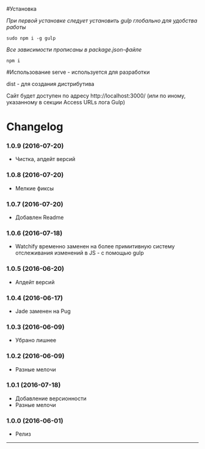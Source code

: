 #Установка

*При первой установке следует установить gulp глобально для удобства работы*

`sudo npm i -g gulp`

*Все зависимости прописаны в package.json-файле*

`npm i`

#Использование
serve - используется для разработки

dist - для создания дистрибутива

Сайт будет доступен по адресу http://localhost:3000/ (или по иному, указанному в секции Access URLs лога Gulp)


# Changelog

### 1.0.9 (2016-07-20)
  - Чистка, апдейт версий

### 1.0.8 (2016-07-20)
  - Мелкие фиксы

### 1.0.7 (2016-07-20)
  - Добавлен Readme

### 1.0.6 (2016-07-18)
  - Watchify временно заменен на более примитивную систему отслеживания изменений в JS - с помощью gulp

### 1.0.5 (2016-06-20)
  - Апдейт версий
  
### 1.0.4 (2016-06-17)
  - Jade заменен на Pug
  
### 1.0.3 (2016-06-09)
  - Убрано лишнее
  
### 1.0.2 (2016-06-09)
  - Разные мелочи
  
### 1.0.1 (2016-07-18)
  - Добавление версионности
  - Разные мелочи
  
### 1.0.0 (2016-06-01)

  - Релиз


____